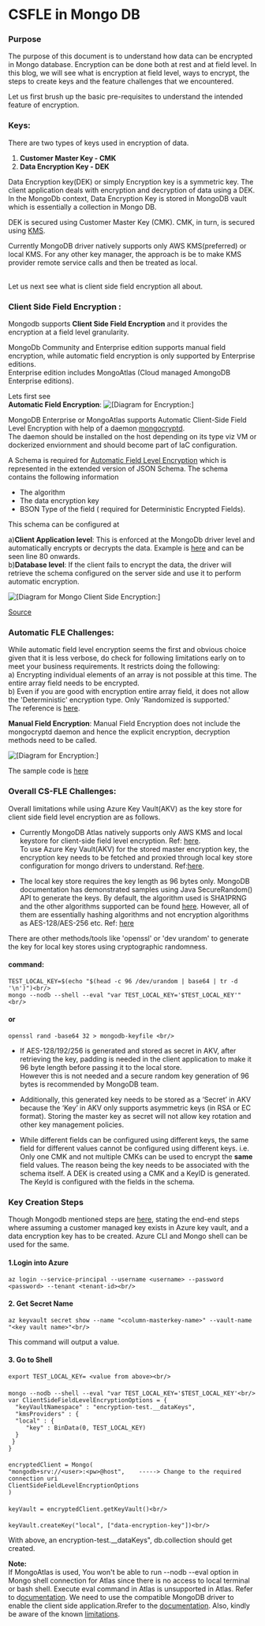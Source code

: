 # CSFLE in Mongo DB

### Purpose
The purpose of this document is to understand how data can be encrypted in Mongo database. Encryption can be done both at rest and at field level.
In this blog, we will see what is encryption at field level, ways to encrypt, the steps to create keys and the feature challenges that we encountered.

Let us first brush up the basic pre-requisites to understand the intended feature of encryption.

### Keys:
There are two types of keys used in encryption of data.
1) **Customer Master Key - CMK**
2) **Data Encryption Key - DEK**

Data Encryption key(DEK) or simply Encryption key is a symmetric key. The client application deals with encryption and decryption of data using a DEK. 
In the MongoDb context, Data Encryption Key is stored in MongoDB vault which is essentially a collection in Mongo DB. 

DEK is secured using Customer Master Key (CMK). 
CMK, in turn, is secured using [KMS](https://docs.mongodb.com/manual/core/security-client-side-encryption-key-management/). 

Currently MongoDB driver natively supports only AWS KMS(preferred) or local KMS. For any other key manager, the approach is be to make KMS provider remote service calls and then be treated as local.<br/>
<br/>

Let us next see what is client side field encryption all about. 

### **Client Side Field Encryption** :

Mongodb supports **Client Side Field Encryption** and it provides the encryption at a field level granularity. <br/>

MongoDb Community and Enterprise edition supports manual field encryption, while automatic field encryption is only supported by Enterprise editions.<br/>
Enterprise edition includes MongoAtlas (Cloud managed AmongoDB Enterprise editions).<br/>

Lets first see <br/>
**Automatic Field Encryption**:
![\[Diagram for Encryption:\]](https://github.com/surbhi-nijhara/techtumblr/blob/field-encryption/mongodb-guide/diag_source/file-auto-encrypt-arch.png?raw=true)

MongoDB Enterprise or MongoAtlas supports Automatic Client-Side Field Level Encryption with help of a daemon [mongocryptd](https://docs.mongodb.com/manual/reference/security-client-side-encryption-appendix/#mongocryptd). <br/>
The daemon should be installed on the host depending on its type viz VM or dockerized enviornment and should become part of IaC configuration.

A Schema is required for [Automatic Field Level Encryption](https://docs.mongodb.com/manual/core/security-automatic-client-side-encryption/#field-level-encryption-automatic) which is represented in the extended version of JSON Schema. The schema contains the following information

* The algorithm
* The data encryption key
* BSON Type of the field ( required for Deterministic Encrypted Fields).

This schema can be configured at
 
a)**Client Application level**: This is enforced at the MongoDb driver level and automatically encrypts or decrypts the data. Example is [here](https://github.com/mongodb/mongo-java-driver/blob/master/driver-sync/src/examples/tour/ClientSideEncryptionAutoEncryptionSettingsTour.java) and can be seen line 80 onwards.<br/>
b)**Database level**: If the client fails to encrypt the data, the driver will retrieve the schema configured on the server side and use it to perform automatic encryption.<br/>

![\[Diagram for Mongo Client Side Encryption:\]](https://github.com/surbhi-nijhara/techtumblr/blob/master/mongodb-guide/diag_source/mongodb-clientside-encrypt.png?raw=true)

[Source](https://docs.mongodb.com/manual/core/security-client-side-encryption/)

### Automatic FLE Challenges:
While automatic field level encryption seems the first and obvious choice given that it is less verbose, do check for following limitations early on to meet your business requirements. It restricts doing the following:<br/>
a) Encrypting individual elements of an array is not possible at this time. The entire array field needs to be encrypted.<br/>
b) Even if you are good with encryption entire array field, it does not allow the 'Deterministic' encryption type. Only 'Randomized is supported.'<br/>
The reference is [here](https://docs.mongodb.com/manual/reference/security-client-side-automatic-json-schema/).


**Manual Field Encryption**:
Manual Field Encryption does not include the mongocryptd daemon and hence the explicit encryption, decryption methods need to be called.

![\[Diagram for Encryption:\]](https://github.com/surbhi-nijhara/techtumblr/blob/field-encryption/mongodb-guide/diag_source/field-encrypt-arch.png?raw=true)

The sample code is [here](https://github.com/paychex/mongo-csfl-encryption-java-demo)


### Overall CS-FLE Challenges:
Overall limitations while using Azure Key Vault(AKV) as the key store for client side field level encryption are as follows.<br/>
* Currently MongoDB Atlas natively supports only AWS KMS and local keystore for client-side field level encryption. Ref: [here](https://docs.mongodb.com/manual/core/security-client-side-encryption-key-management/).<br/>
To use Azure Key Vault(AKV) for the stored master encryption key, the encryption key needs to be fetched and proxied through local key store configuration for mongo drivers to understand. Ref:[here](https://www.mongodb.com/blog/post/clientside-field-level-encryption-faq--webinar).<br/>

* The local key store requires the key length as 96 bytes only. MongoDB documentation has demonstrated samples using Java SecureRandom() API to generate the keys. 
By default, the algorithm used is SHA1PRNG and the other algorithms supported can be found [here](https://docs.oracle.com/javase/8/docs/technotes/guides/security/StandardNames.html#SecureRandom). However, all of them are essentially hashing algorithms and not encryption algorithms as AES-128/AES-256 etc. Ref: [here]()<br/>

There are other methods/tools like 'openssl' or 'dev urandom'  to generate the key for local key stores using cryptographic randomness. <br/>
#### command:
    TEST_LOCAL_KEY=$(echo "$(head -c 96 /dev/urandom | base64 | tr -d '\n')")<br/>
    mongo --nodb --shell --eval "var TEST_LOCAL_KEY='$TEST_LOCAL_KEY'" <br/>
#### or
    openssl rand -base64 32 > mongodb-keyfile <br/>

* If AES-128/192/256 is generated and stored as secret in AKV, after retrieving the key, padding is needed in the client application to make it 96 byte length before passing it to the local store.<br/> However this is not needed and a secure random key generation of 96 bytes is recommended by MongoDB team.

* Additionally, this generated key needs to be stored as a ‘Secret’ in AKV because the ‘Key’ in AKV only supports asymmetric keys (in RSA or EC format).
Storing the master key as secret will not allow key rotation and other key management policies.
 
* While different fields can be configured using different keys, the same field for different values cannot be configured using different keys. i.e. Only one CMK and not multiple CMKs can be used to encrypt the **same** field values. The reason being the key needs to be associated with the schema itself.
A DEK is created using a CMK and a KeyID is generated.
The KeyId is configured with the fields in the schema. 

### Key Creation Steps
Though Mongodb mentioned steps are [here](https://docs.mongodb.com/manual/reference/method/KeyVault.createKey/#example), stating the end-end steps where assuming a customer managed key exists in Azure key vault, and a data encryption key has to be created. Azure CLI and Mongo shell can be used for the same.

#### 1.Login into Azure
    az login --service-principal --username <username> --password <password> --tenant <tenant-id><br/>
#### 2. Get Secret Name 
    az keyvault secret show --name "<column-masterkey-name>" --vault-name "<key vault name>"<br/>
This command will output a value.<br/>
#### 3. Go to Shell
    export TEST_LOCAL_KEY= <value from above><br/>
####
    mongo --nodb --shell --eval "var TEST_LOCAL_KEY='$TEST_LOCAL_KEY'<br/>
    var ClientSideFieldLevelEncryptionOptions = {
      "keyVaultNamespace" : "encryption-test.__dataKeys",
      "kmsProviders" : {
      "local" : {
         "key" : BinData(0, TEST_LOCAL_KEY)
      }
     }
    }
####
    encryptedClient = Mongo(
    "mongodb+srv://<user>:<pw>@host",    -----> Change to the required connection uri
    ClientSideFieldLevelEncryptionOptions
    )
####    
    keyVault = encryptedClient.getKeyVault()<br/>
####
    keyVault.createKey("local", ["data-encryption-key"])<br/>
With above, an encryption-test.__dataKeys", db.collection should get created.

**Note:**<br/>
If MongoAtlas is used, You won't be able to run --nodb --eval option in Mongo shell connection for Atlas since there is no access to local terminal or bash shell. Execute eval command in Atlas is unsupported in Atlas. Refer to d[ocumentation](https://docs.atlas.mongodb.com/reference/unsupported-commands-paid-tier-clusters/index.html).
We need to use the compatible MongoDB driver to enable the client side application.Rrefer to the [documentation](https://docs.mongodb.com/manual/core/security-explicit-client-side-encryption/#explicit-manual-client-side-field-level-encryption). Also, kindly be aware of the known [limitations](https://docs.mongodb.com/manual/reference/security-client-side-encryption-limitations/).





